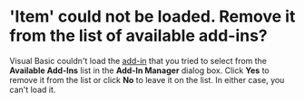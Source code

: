 
# 'Item' could not be loaded. Remove it from the list of available add-ins?

Visual Basic couldn't load the  [add-in](b8bdf64f-5920-1ae9-16d0-b26d09524a30.md) that you tried to select from the **Available Add-Ins** list in the **Add-In Manager** dialog box. Click **Yes** to remove it from the list or click **No** to leave it on the list. In either case, you can't load it.

